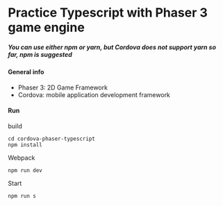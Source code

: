 # Practice Typescript with Phaser 3 game engine
##### You can use either npm or yarn, but Cordova does not support yarn so far, npm is suggested

#### General info
* Phaser 3: 2D Game Framework
* Cordova: mobile application development framework

#### Run
build
```
cd cordova-phaser-typescript
npm install
```
Webpack
```
npm run dev
```
Start
```
npm run s
```

